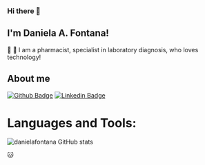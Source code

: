 ### Hi there 👋

<!--
**danielafontana/danielafontana** is a ✨ _special_ ✨ repository because its `README.md` (this file) appears on your GitHub profile.

Here are some ideas to get you started:

- 🔭 I’m currently working on ...
- 🌱 I’m currently learning ...
- 👯 I’m looking to collaborate on ...
- 🤔 I’m looking for help with ...
- 💬 Ask me about ...
- 📫 How to reach me: ...
- 😄 Pronouns: ...
- ⚡ Fun fact: ...
-->

## I'm Daniela A. Fontana!

 

:pill: :microscope: I am a pharmacist, specialist in laboratory diagnosis, who loves technology!

 

## About me

[![Github Badge](https://img.shields.io/badge/-Github-000?style=flat-square&logo=Github&logoColor=white&link=https://github.com/danielafontana)](https://github.com/danielafontana) 
[![Linkedin Badge](https://img.shields.io/badge/-LinkedIn-blue?style=flat-square&logo=Linkedin&logoColor=white&link=https://www.linkedin.com/in/daniela-a-fontana/)](https://www.linkedin.com/in/daniela-a-fontana/)

# Languages and Tools:

![danielafontana GitHub stats](https://github-readme-stats.vercel.app/api?username=danielafontana&show_icons=true&theme=radical)

:cat:
